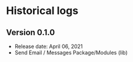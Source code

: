 # Historical logs

## Version 0.1.0

- Release date: April 06, 2021
- Send Email / Messages Package/Modules (lib)
